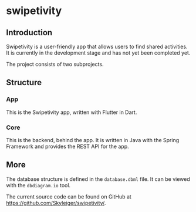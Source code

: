 # swipetivity

## Introduction

Swipetivity is a user-friendly app that allows users to find shared activities.
It is currently in the development stage and has not yet been completed yet. 

The project consists of two subprojects.

## Structure

### App

This is the Swipetivity app, written with Flutter in Dart.

### Core

This is the backend, behind the app. It is written in Java with the Spring Framework and provides the REST API for the
app.

## More

The database structure is defined in the `database.dbml` file. It can be viewed with the `dbdiagram.io` tool.

The current source code can be found on GitHub at https://github.com/Skyleiger/swipetivity/.